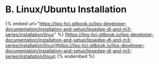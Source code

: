 # B. Linux/Ubuntu Installation

{% embed url="https://lips-hci.gitbook.io/lips-developer-documentation/installation-and-setup/lipsedge-dl-and-m3-series/installation/linux" %}
[https://lips-hci.gitbook.io/lips-developer-documentation/installation-and-setup/lipsedge-dl-and-m3-series/installation/linux](https://lips-hci.gitbook.io/lips-developer-documentation/installation-and-setup/lipsedge-dl-and-m3-series/installation/linux)
{% endembed %}
